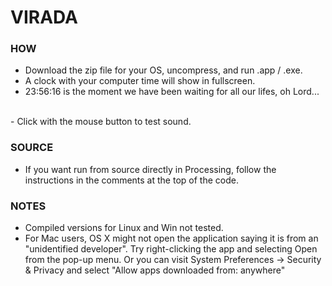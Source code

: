# VIRADA

<!-- <center>![Can you feel it coming?](philDrum.jpg "Logo Title")</center> -->

### HOW 

- Download the zip file for your OS, uncompress, and run .app / .exe.
- A clock with your computer time will show in fullscreen.
- 23:56:16 is the moment we have been waiting for all our lifes, oh Lord...
<br>
- Click with the mouse button to test sound.

### SOURCE

- If you want run from source directly in Processing, follow the instructions in the comments at the top of the code.

### NOTES
- Compiled versions for Linux and Win not tested. 
- For Mac users, OS X might not open the application saying it is from an "unidentified developer". Try right-clicking the app and selecting Open from the pop-up menu. Or you can visit System Preferences -> Security & Privacy and select "Allow apps downloaded from: anywhere"

